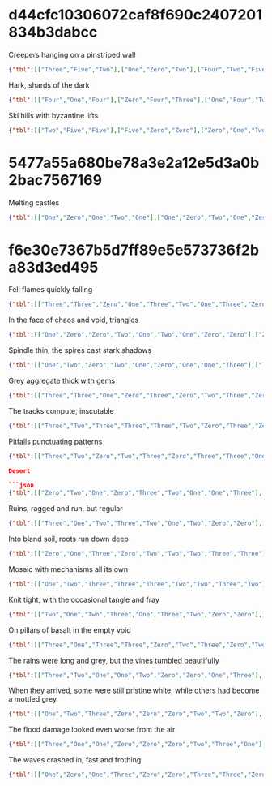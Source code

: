 # d44cfc10306072caf8f690c2407201834b3dabcc

Creepers hanging on a pinstriped wall

```json
{"tbl":[["Three","Five","Two"],["One","Zero","Two"],["Four","Two","Five"]]}
```

Hark, shards of the dark 

```json
{"tbl":[["Four","One","Four"],["Zero","Four","Three"],["One","Four","Two"]]}
```

 Ski hills with byzantine lifts

```json
{"tbl":[["Two","Five","Five"],["Five","Zero","Zero"],["Zero","One","Two"]]}
```

# 5477a55a680be78a3e2a12e5d3a0b2bac7567169

Melting castles

```json
{"tbl":[["One","Zero","One","Two","One"],["One","Zero","Two","One","Zero"],["One","One","One","Two","One"],["Two","One","Two","Two","Zero"],["Two","Zero","Zero","Zero","One"]]}
```

# f6e30e7367b5d7ff89e5e573736f2ba83d3ed495

Fell flames quickly falling

```json
{"tbl":[["Three","Three","Zero","One","Three","Two","One","Three","Zero"],["Two","Zero","One","Two","One","Two","Zero","Zero","Two"],["Three","Three","Three","Zero","Zero","One","Two","Three","Zero"],["Three","Three","Zero","Three","One","Zero","Three","One","Two"],["Three","Zero","Two","Two","Zero","Two","Zero","Three","Two"],["Two","Zero","Three","One","Zero","Three","One","Zero","Three"],["Two","Two","Zero","Three","Zero","One","One","Two","One"],["One","One","Two","Zero","Two","One","Zero","One","Three"],["Three","One","Two","Zero","Three","Zero","One","Zero","One"]]}
```

In the face of chaos and void, triangles

```json
{"tbl":[["One","Zero","Zero","Two","One","Two","One","Zero","Zero"],["Zero","Zero","Three","Zero","Zero","Two","Zero","One","Two"],["Three","Zero","Two","Three","Zero","Three","One","Two","Three"],["Two","Two","Three","Three","Three","Three","Three","Three","Three"],["One","Three","Two","Two","Three","One","Two","Two","Two"],["Three","Zero","One","One","Two","Three","One","Zero","Three"],["Two","Zero","Zero","Zero","Three","One","One","Three","Three"],["Two","Three","One","Zero","Two","Two","Two","Three","Two"],["One","Three","Zero","One","Zero","Two","Two","Zero","Zero"]]}
```

Spindle thin, the spires cast stark shadows

```json
{"tbl":[["One","Two","Zero","Two","One","Zero","One","One","Three"],["Three","Zero","Two","One","One","One","Three","Three","Two"],["Two","Zero","Three","Zero","Zero","Two","Zero","Three","Zero"],["Three","One","Zero","One","One","Zero","One","Two","One"],["Zero","Zero","Zero","Zero","Zero","Two","Two","Zero","Zero"],["Two","Zero","One","Two","Two","Two","Three","One","Two"],["Three","Zero","Three","Two","Three","Three","One","Zero","One"],["One","Three","Three","Two","One","One","One","One","Zero"],["One","One","Three","Three","Two","Two","Two","Three","Three"]]}
```

Grey aggregate thick with gems

```json
{"tbl":[["Three","Three","One","Zero","Three","Zero","Two","Three","Zero"],["Zero","Zero","Three","One","Three","Three","One","Two","One"],["Two","Two","Two","One","One","Two","Two","Zero","One"],["Zero","Zero","Two","One","Zero","Two","Three","One","Zero"],["Three","Two","Zero","One","Two","Two","Zero","Three","Three"],["Zero","Zero","Three","Zero","Zero","Zero","Two","Three","Two"],["Three","Two","One","One","Three","Two","One","Two","Zero"],["Three","Two","Zero","Two","Three","One","One","Zero","One"],["Zero","One","One","One","Zero","Zero","Zero","Three","Three"]]}
```

The tracks compute, inscutable

```json
{"tbl":[["Three","Two","Three","Three","Three","Two","Zero","Three","Zero"],["Zero","One","One","Three","One","Zero","Zero","Two","Three"],["One","Two","One","Three","Zero","Three","Zero","Two","Zero"],["Two","Zero","Three","Three","Two","Zero","Three","Zero","Three"],["Zero","One","One","Three","Three","Zero","Two","Two","Two"],["Three","Zero","One","Three","Three","Zero","Two","Zero","One"],["Two","One","Three","Zero","Three","One","Zero","One","Two"],["Two","One","Zero","Three","One","Three","Three","One","One"],["Two","One","One","Two","One","One","Two","Two","Zero"]]}
```

Pitfalls punctuating patterns

```json
{"tbl":[["Three","Two","Zero","Two","Three","Zero","Three","Three","One"],["Zero","Zero","Two","Three","Three","Three","Three","Three","Two"],["One","Zero","Zero","Zero","Three","Zero","Zero","Three","Three"],["Two","Zero","Three","One","Three","Two","Three","Zero","Two"],["Zero","One","Zero","Three","One","Zero","Three","Three","One"],["Three","Zero","Two","One","Three","Zero","Three","One","Three"],["Zero","Zero","Three","Two","One","Three","Three","One","One"],["Two","One","Two","One","Two","Three","Three","One","Three"],["Zero","Three","Three","Two","Three","One","Zero","Three","One"]]}

Desert

```json
{"tbl":[["Zero","Two","One","Zero","Three","Two","One","One","Three"],["Three","Three","One","Zero","Zero","Two","Zero","Two","Three"],["Zero","Three","Three","Three","Three","Two","Three","One","One"],["Three","Two","Two","Three","Two","One","Zero","Three","Two"],["Two","Zero","Three","Two","One","Three","Two","Zero","One"],["One","One","Two","One","Two","Three","One","One","Two"],["Zero","Zero","Three","Zero","Two","One","One","One","Three"],["Zero","Zero","Three","Two","One","Two","Zero","Zero","Three"],["Zero","One","Zero","Zero","Three","Three","Zero","One","Three"]]}'
```

Ruins, ragged and run, but regular

```json
{"tbl":[["Three","One","Two","Three","Two","One","Two","Zero","Zero"],["One","Two","One","One","One","Three","Zero","Three","One"],["Zero","Three","One","One","One","One","One","Three","Zero"],["One","Two","Three","Zero","One","Three","One","One","Three"],["Zero","Zero","One","Three","Three","Three","Two","Zero","One"],["Two","Zero","Three","Three","Three","One","Two","Three","One"],["Two","Zero","Three","Zero","Zero","One","Two","One","Two"],["Three","One","Two","One","Two","One","Three","Two","Two"],["Zero","Two","Three","One","One","One","Zero","Zero","Two"]]}
```

Into bland soil, roots run down deep

```json
{"tbl":[["Zero","One","Three","Zero","Two","Two","Two","Three","Three"],["Three","Zero","One","One","Three","Three","Two","Three","One"],["One","Zero","One","Two","One","Zero","Three","Zero","Zero"],["Two","Two","One","One","One","Zero","Zero","Zero","One"],["Three","One","Zero","Three","One","Three","Three","One","One"],["Two","Three","One","Two","Two","Three","One","Two","Three"],["Two","Zero","Three","Three","One","Two","Zero","Zero","Two"],["Three","Zero","Two","Two","Three","Two","One","One","Zero"],["One","One","Zero","Zero","Three","Two","Zero","One","Two"]]}
```

Mosaic with mechanisms all its own

```json
{"tbl":[["One","Two","Three","Three","Three","Two","Two","Three","Two"],["One","Zero","Two","Zero","Two","Zero","Zero","Three","Two"],["One","Zero","Zero","Zero","Zero","One","Three","Two","One"],["Two","One","One","Zero","Zero","One","Two","Two","One"],["One","Two","Three","Two","Zero","One","Zero","Three","One"],["Three","Three","One","Zero","Three","Zero","Three","One","One"],["Three","Three","Two","One","Zero","Three","Zero","One","Zero"],["Three","Zero","Zero","Zero","Two","Three","One","Three","Zero"],["Zero","Two","Zero","Zero","One","One","One","Zero","Three"]]}
```

Knit tight, with the occasional tangle and fray

```json
{"tbl":[["Two","One","Two","Three","One","Three","Two","Zero","Zero"],["Zero","Two","Two","One","Zero","Three","Two","Two","Two"],["One","Three","Three","One","Two","Zero","Two","Three","Two"],["Two","Three","Three","Three","One","One","Three","One","One"],["Zero","Two","Zero","One","Two","Zero","Two","Zero","Two"],["One","One","One","Two","Two","Two","Zero","Two","One"],["Two","Two","One","Zero","Three","Three","Three","Two","One"],["Zero","Two","Zero","Zero","Zero","Three","Two","Two","One"],["One","Two","Three","Two","One","One","Two","Three","One"]]}
```

On pillars of basalt in the empty void

```json
{"tbl":[["Three","One","Three","Three","Zero","Two","Three","Zero","Two"],["One","Zero","One","One","One","Three","Three","Two","Three"],["Three","Three","One","Zero","One","Two","Three","One","Two"],["Zero","Zero","Zero","Zero","One","Three","Three","Two","Three"],["Two","One","Three","One","One","Zero","Three","Two","Three"],["Two","Zero","One","Two","One","Two","Two","One","Zero"],["Zero","Zero","One","Two","Two","Zero","Three","Two","Three"],["Three","Zero","Three","Two","Three","Three","Zero","Two","One"],["Three","Zero","Two","Two","Three","Zero","One","Zero","Three"]]}
```

The rains were long and grey, but the vines tumbled beautifully

```json
{"tbl":[["Three","Two","One","One","Two","Zero","Zero","One","Three"],["Three","Two","One","Three","Two","Zero","Zero","Zero","One"],["Zero","Three","Zero","Three","One","Three","Two","Two","Two"],["Three","Two","Two","One","One","Zero","One","One","One"],["Three","Zero","One","One","One","Two","Three","Three","One"],["One","One","Two","One","Two","Zero","One","Three","Two"],["Three","One","Three","Zero","One","Two","Zero","Zero","Three"],["Three","Zero","Three","Two","Zero","Three","Three","Three","Two"],["Zero","Two","One","Two","Zero","One","One","One","Two"]]}
```

When they arrived, some were still pristine white, while others had become a mottled grey

```json
{"tbl":[["One","Two","Three","Zero","Zero","Zero","Two","Two","Zero"],["Three","Three","Three","Zero","Zero","Three","Three","Three","Three"],["Three","Zero","Three","One","Two","Zero","Two","Zero","Two"],["Zero","One","One","Three","Zero","Zero","Zero","Two","Three"],["Three","One","One","Zero","One","One","Two","One","One"],["Zero","One","Two","One","One","One","One","One","Two"],["Three","Three","Two","One","One","Two","Zero","One","Zero"],["One","One","Zero","Three","Two","Two","One","Three","Zero"],["Two","Zero","Three","Zero","One","One","Zero","Three","Two"]]}
```
The flood damage looked even worse from the air

```json
{"tbl":[["Three","One","One","Zero","Zero","Zero","Two","Three","One"],["Three","Three","Zero","Two","Two","Three","Zero","Three","Zero"],["Zero","One","Two","Two","Two","One","One","Zero","One"],["Two","One","Zero","One","Two","One","Two","One","Zero"],["One","Zero","Zero","Zero","Zero","Two","Three","Two","Zero"],["One","Zero","Three","Two","One","Three","Three","Zero","Three"],["One","Zero","Three","Two","Two","One","Two","One","Three"],["Zero","One","Three","One","One","One","Three","Zero","One"],["Zero","One","Three","One","Two","Three","Three","Three","Two"]]}
```

The waves crashed in, fast and frothing

```json
{"tbl":[["One","Zero","One","Three","Zero","Zero","Three","Three","Zero"],["One","Two","Three","Zero","Zero","One","Zero","Zero","Zero"],["Zero","One","Zero","One","Three","One","Three","Zero","Two"],["Two","Zero","Zero","Three","One","Zero","One","Zero","One"],["Zero","One","Zero","Zero","One","One","Three","Three","Three"],["Zero","Three","Zero","Three","Three","Zero","One","One","Three"],["Two","Three","Two","Zero","Zero","Zero","One","Zero","Two"],["One","Zero","Two","Three","One","Three","Three","Zero","Two"],["Two","Zero","Zero","Three","Three","Zero","One","Three","Three"]]}
```
